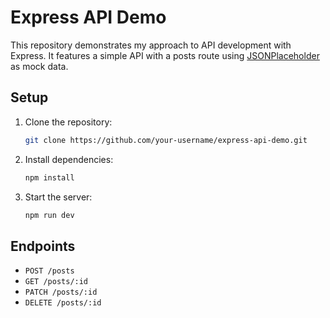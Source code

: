 # Express API Demo

This repository demonstrates my approach to API development with Express. It features a simple API with a posts route using [JSONPlaceholder](https://jsonplaceholder.typicode.com/) as mock data.

## Setup

1. Clone the repository:
    ```bash
    git clone https://github.com/your-username/express-api-demo.git
    ```

2. Install dependencies:
    ```bash
    npm install
    ```

3. Start the server:
    ```bash
    npm run dev
    ```

## Endpoints

- `POST /posts`
- `GET /posts/:id`
- `PATCH /posts/:id`
- `DELETE /posts/:id`
